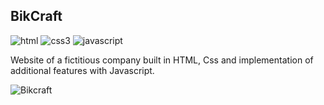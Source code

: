 ## BikCraft




![html](https://img.shields.io/badge/HTML5-E34F26?style=for-the-badge&logo=html5&logoColor=white)
![css3](https://img.shields.io/badge/CSS3-1572B6?style=for-the-badge&logo=css3&logoColor=white)  ![javascript](https://img.shields.io/badge/JavaScript-F7DF1E?style=for-the-badge&logo=javascript&logoColor=black) 


Website of a fictitious company built in HTML, Css and implementation of additional features with Javascript.

![Bikcraft](https://raw.githubusercontent.com/diegobaena89/frontEnd-Origamid/master/BikCraft/gifBike.gif)

